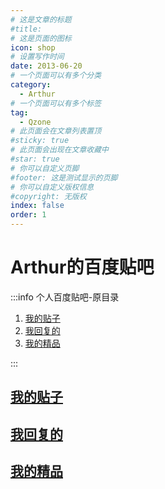 ```yaml
---
# 这是文章的标题
#title: 
# 这是页面的图标
icon: shop
# 设置写作时间
date: 2013-06-20
# 一个页面可以有多个分类
category:
  - Arthur
# 一个页面可以有多个标签
tag:
  - Qzone
# 此页面会在文章列表置顶
#sticky: true
# 此页面会出现在文章收藏中
#star: true
# 你可以自定义页脚
#footer: 这是测试显示的页脚
# 你可以自定义版权信息
#copyright: 无版权
index: false
order: 1
---
```

# Arthur的百度贴吧

:::info 个人百度贴吧-原目录

1. [我的贴子](https://tieba.baidu.com/i/i/my_tie)
2. [我回复的](https://tieba.baidu.com/i/i/my_reply)
3. [我的精品](https://tieba.baidu.com/i/i/feature)

:::

## [我的贴子](/Arthur/Tieba/我的贴子)



## [我回复的](/Arthur/Tieba/我回复的)



## [我的精品](/Arthur/Tieba/我的精品)


